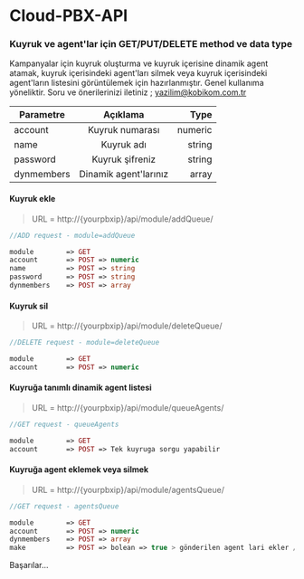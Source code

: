 # Cloud-PBX-API
 
### Kuyruk ve agent'lar için GET/PUT/DELETE method ve data type
Kampanyalar için kuyruk oluşturma ve kuyruk içerisine dinamik agent atamak, kuyruk içerisindeki agent'ları silmek veya kuyruk içerisindeki agent'ların listesini görüntülemek için hazırlanmıştır.
Genel kullanıma yöneliktir.
Soru ve önerilerinizi iletiniz ; yazilim@kobikom.com.tr

| Parametre     | Açıklama               | Type   |
| ------------- |:----------------------:| ------:|
| account       | Kuyruk numarası        | numeric|
| name          | Kuyruk adı             | string |
| password      | Kuyruk şifreniz        | string |
| dynmembers    | Dinamik agent'larınız  | array  |


#### Kuyruk ekle

> URL = http://{yourpbxip}/api/module/addQueue/

```php
//ADD request - module=addQueue

module        => GET
account       => POST => numeric
name          => POST => string
password      => POST => string
dynmembers    => POST => array
```

#### Kuyruk sil

> URL = http://{yourpbxip}/api/module/deleteQueue/

```php
//DELETE request - module=deleteQueue

module        => GET
account       => POST => numeric
```
#### Kuyruğa tanımlı dinamik agent listesi

> URL = http://{yourpbxip}/api/module/queueAgents/

```php
//GET request - queueAgents

module        => GET
account       => POST => Tek kuyruga sorgu yapabilir
```

#### Kuyruğa agent eklemek veya silmek

> URL = http://{yourpbxip}/api/module/agentsQueue/

```php
//GET request - agentsQueue

module        => GET
account       => POST => numeric
dynmembers    => POST => array
make          => POST => bolean => true > gönderilen agent lari ekler / false > gönderilen agent lari siler
```


Başarılar...
